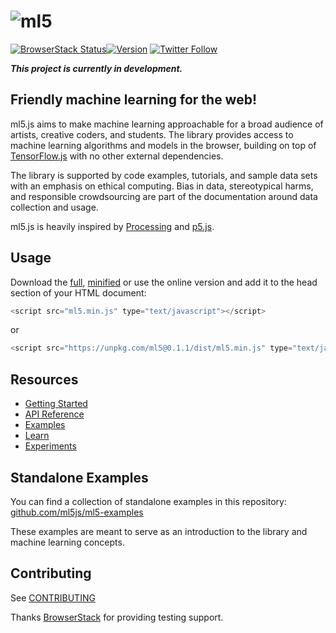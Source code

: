 # ![ml5](https://user-images.githubusercontent.com/10605821/41332516-2ee26714-6eac-11e8-83e4-a40b8761e764.png)

[![BrowserStack Status](https://www.browserstack.com/automate/badge.svg?badge_key=QVNDdlkvMzNYSmhRRWlweXlIOTBENkd0MDBCOUJlbmFVZFRneFIzNlh4az0tLXA4S0loSGNlVUc2V2I3cVdLdXBKdGc9PQ==--8a5e5bfd3eafbba0702c02ec57ffec9d627a78ef)](https://www.browserstack.com/automate/public-build/QVNDdlkvMzNYSmhRRWlweXlIOTBENkd0MDBCOUJlbmFVZFRneFIzNlh4az0tLXA4S0loSGNlVUc2V2I3cVdLdXBKdGc9PQ==--8a5e5bfd3eafbba0702c02ec57ffec9d627a78ef)[![Version](https://img.shields.io/npm/v/ml5.svg?style=flat-square)](https://www.npmjs.com/package/ml5) 
[![Twitter Follow](https://img.shields.io/twitter/follow/espadrine.svg?style=social&label=Follow)](https://twitter.com/ml5js)



**_This project is currently in development._**

## Friendly machine learning for the web!

ml5.js aims to make machine learning approachable for a broad audience of artists, creative coders, and students. The library provides access to machine learning algorithms and models in the browser, building on top of [TensorFlow.js](https://js.tensorflow.org/) with no other external dependencies.

The library is supported by code examples, tutorials, and sample data sets with an emphasis on ethical computing. Bias in data, stereotypical harms, and responsible crowdsourcing are part of the documentation around data collection and usage.

ml5.js is heavily inspired by [Processing](https://processing.org/) and [p5.js](https://p5js.org/).

## Usage

Download the [full](https://raw.githubusercontent.com/ml5js/ml5-library/master/dist/ml5.js), [minified](https://raw.githubusercontent.com/ml5js/ml5-library/master/dist/ml5.min.js) or use the online version and add it to the head section of your HTML document:

```javascript
<script src="ml5.min.js" type="text/javascript"></script>
```
or 
```javascript
<script src="https://unpkg.com/ml5@0.1.1/dist/ml5.min.js" type="text/javascript"></script>
```

## Resources

- [Getting Started](https://ml5js.org/docs/getting-started)
- [API Reference](https://ml5js.org/docs/ImageClassifier)
- [Examples](https://ml5js.org/docs/quick-start)
- [Learn](https://ml5js.org/docs/glossary-machine-learning)
- [Experiments](https://ml5js.org/en/experiments)

## Standalone Examples

You can find a collection of standalone examples in this repository: [github.com/ml5js/ml5-examples](https://github.com/ml5js/ml5-examples) 

These examples are meant to serve as an introduction to the library and machine learning concepts.

## Contributing

See [CONTRIBUTING](CONTRIBUTING.md)

Thanks [BrowserStack](https://www.browserstack.com/) for providing testing support.






